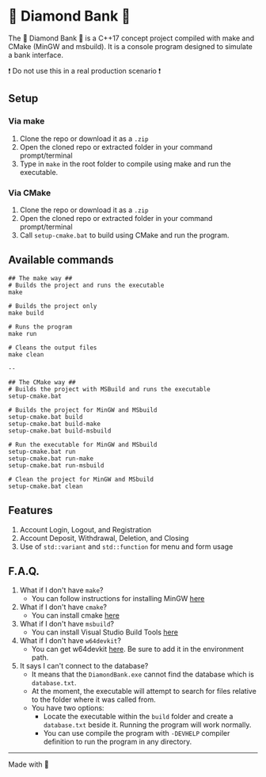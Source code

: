# 💎 Diamond Bank 💎

The 💎 Diamond Bank 💎 is a C++17 concept project compiled with make and CMake (MinGW and msbuild). It is a console program designed to simulate a bank interface.

❗ Do not use this in a real production scenario ❗

## Setup

### Via make

1. Clone the repo or download it as a `.zip`
2. Open the cloned repo or extracted folder in your command prompt/terminal
3. Type in `make` in the root folder to compile using make and run the executable.

### Via CMake

1. Clone the repo or download it as a `.zip`
2. Open the cloned repo or extracted folder in your command prompt/terminal
3. Call `setup-cmake.bat` to build using CMake and run the program.

## Available commands
```
## The make way ##
# Builds the project and runs the executable
make

# Builds the project only
make build

# Runs the program
make run

# Cleans the output files
make clean

--

## The CMake way ##
# Builds the project with MSBuild and runs the executable
setup-cmake.bat

# Builds the project for MinGW and MSbuild
setup-cmake.bat build
setup-cmake.bat build-make
setup-cmake.bat build-msbuild

# Run the executable for MinGW and MSbuild
setup-cmake.bat run
setup-cmake.bat run-make
setup-cmake.bat run-msbuild

# Clean the project for MinGW and MSbuild
setup-cmake.bat clean
```

## Features

1. Account Login, Logout, and Registration
2. Account Deposit, Withdrawal, Deletion, and Closing
3. Use of `std::variant` and `std::function` for menu and form usage

## F.A.Q.

1. What if I don't have `make`?
   - You can follow instructions for installing MinGW [here](https://code.visualstudio.com/docs/cpp/config-mingw#_installing-the-mingww64-toolchain)
2. What if I don't have `cmake`?
   - You can install cmake [here](https://cmake.org/download/)
3. What if I don't have `msbuild`?
   - You can install Visual Studio Build Tools [here](https://visualstudio.microsoft.com/downloads/?q=build+tools)
4. What if I don't have `w64devkit`?
   - You can get w64devkit [here](https://github.com/skeeto/w64devkit/releases). Be sure to add it in the environment path.
5. It says I can't connect to the database?
   - It means that the `DiamondBank.exe` cannot find the database which is `database.txt`.
   - At the moment, the executable will attempt to search for files relative to the folder where it was called from.
   - You have two options:
     - Locate the executable within the `build` folder and create a `database.txt` beside it. Running the program will work normally.
     - You can use compile the program with `-DEVHELP` compiler definition to run the program in any directory.

---
Made with 🍹